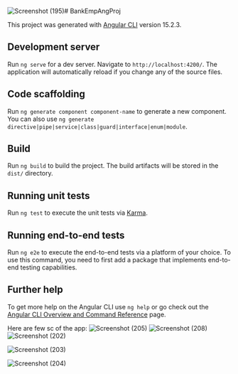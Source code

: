 ![Screenshot (195)](https://github.com/therealrawat/Blog75Website/assets/96872823/fe9347bf-485d-4ea6-a2a0-4317719b5df6)# BankEmpAngProj

This project was generated with [Angular CLI](https://github.com/angular/angular-cli) version 15.2.3.

## Development server

Run `ng serve` for a dev server. Navigate to `http://localhost:4200/`. The application will automatically reload if you change any of the source files.

## Code scaffolding

Run `ng generate component component-name` to generate a new component. You can also use `ng generate directive|pipe|service|class|guard|interface|enum|module`.

## Build

Run `ng build` to build the project. The build artifacts will be stored in the `dist/` directory.

## Running unit tests

Run `ng test` to execute the unit tests via [Karma](https://karma-runner.github.io).

## Running end-to-end tests

Run `ng e2e` to execute the end-to-end tests via a platform of your choice. To use this command, you need to first add a package that implements end-to-end testing capabilities.


## Further help



To get more help on the Angular CLI use `ng help` or go check out the [Angular CLI Overview and Command Reference](https://angular.io/cli) page.

Here are few sc of the app:
![Screenshot (205)](https://github.com/therealrawat/Blog75Website/assets/96872823/633f662e-7933-485f-bce1-5c3f5dcf1663)
![Screenshot (208)](https://github.com/therealrawat/Blog75Website/assets/96872823/6ad7268c-db83-47bd-98b4-eb68b31f2496)
![Screenshot (202)](https://github.com/therealrawat/Blog75Website/assets/96872823/35881aec-56d4-4eff-ae14-0c51d275bdc2)

![Screenshot (203)](https://github.com/therealrawat/Blog75Website/assets/96872823/571491a7-a740-411e-8dde-95a7dd56b569)

![Screenshot (204)](https://github.com/therealrawat/Blog75Website/assets/96872823/923e795a-13e3-4e20-989f-9e39ada8087d)


